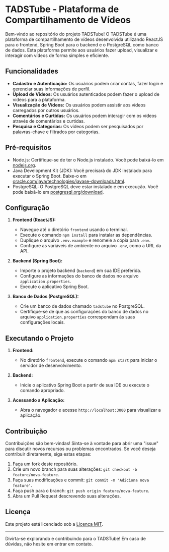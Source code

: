 # TADSTube - Plataforma de Compartilhamento de Vídeos

Bem-vindo ao repositório do projeto TADSTube! O TADSTube é uma plataforma de compartilhamento de vídeos desenvolvida utilizando ReactJS para o frontend, Spring Boot para o backend e o PostgreSQL como banco de dados. Esta plataforma permite aos usuários fazer upload, visualizar e interagir com vídeos de forma simples e eficiente.

## Funcionalidades

- **Cadastro e Autenticação:** Os usuários podem criar contas, fazer login e gerenciar suas informações de perfil.
- **Upload de Vídeos:** Os usuários autenticados podem fazer o upload de vídeos para a plataforma.
- **Visualização de Vídeos:** Os usuários podem assistir aos vídeos carregados por outros usuários.
- **Comentários e Curtidas:** Os usuários podem interagir com os vídeos através de comentários e curtidas.
- **Pesquisa e Categorias:** Os vídeos podem ser pesquisados por palavras-chave e filtrados por categorias.

## Pré-requisitos

- Node.js: Certifique-se de ter o Node.js instalado. Você pode baixá-lo em [nodejs.org](https://nodejs.org/).
- Java Development Kit (JDK): Você precisará do JDK instalado para executar o Spring Boot. Baixe-o em [oracle.com/java/technologies/javase-downloads.html](https://www.oracle.com/java/technologies/javase-downloads.html).
- PostgreSQL: O PostgreSQL deve estar instalado e em execução. Você pode baixá-lo em [postgresql.org/download](https://www.postgresql.org/download/).

## Configuração

1. **Frontend (ReactJS):**
   - Navegue até o diretório `frontend` usando o terminal.
   - Execute o comando `npm install` para instalar as dependências.
   - Duplique o arquivo `.env.example` e renomeie a cópia para `.env`.
   - Configure as variáveis de ambiente no arquivo `.env`, como a URL da API.

2. **Backend (Spring Boot):**
   - Importe o projeto backend (`backend`) em sua IDE preferida.
   - Configure as informações do banco de dados no arquivo `application.properties`.
   - Execute o aplicativo Spring Boot.

3. **Banco de Dados (PostgreSQL):**
   - Crie um banco de dados chamado `tadstube` no PostgreSQL.
   - Certifique-se de que as configurações do banco de dados no arquivo `application.properties` correspondam às suas configurações locais.

## Executando o Projeto

1. **Frontend:**
   - No diretório `frontend`, execute o comando `npm start` para iniciar o servidor de desenvolvimento.

2. **Backend:**
   - Inicie o aplicativo Spring Boot a partir de sua IDE ou execute o comando apropriado.

3. **Acessando a Aplicação:**
   - Abra o navegador e acesse `http://localhost:3000` para visualizar a aplicação.

## Contribuição

Contribuições são bem-vindas! Sinta-se à vontade para abrir uma "issue" para discutir novos recursos ou problemas encontrados. Se você deseja contribuir diretamente, siga estas etapas:

1. Faça um fork deste repositório.
2. Crie um novo branch para suas alterações: `git checkout -b feature/nova-feature`.
3. Faça suas modificações e commit: `git commit -m 'Adiciona nova feature'`.
4. Faça push para o branch: `git push origin feature/nova-feature`.
5. Abra um Pull Request descrevendo suas alterações.

## Licença

Este projeto está licenciado sob a [Licença MIT](LICENSE).

---

Divirta-se explorando e contribuindo para o TADSTube! Em caso de dúvidas, não hesite em entrar em contato.
